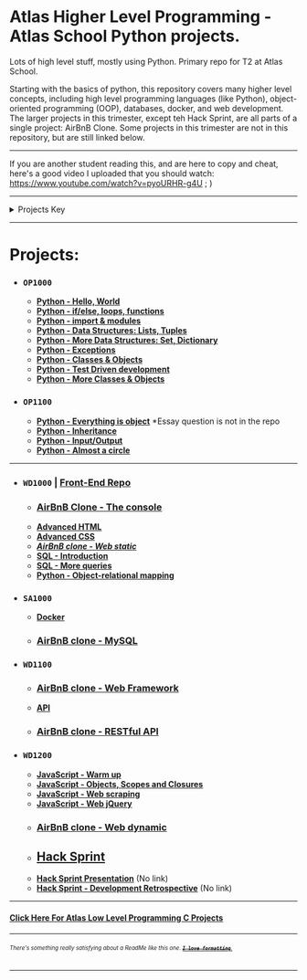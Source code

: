 # Atlas Higher Level Programming - Atlas School Python projects.
Lots of high level stuff, mostly using Python. Primary repo for T2 at Atlas School.

Starting with the basics of python, this repository covers many higher level
concepts, including high level programming languages (like Python),
object-oriented programming (OOP), databases, docker, and web development. The
larger projects in this trimester, except teh Hack Sprint, are all parts of a
single project: AirBnB Clone. Some projects in this trimester are not in this
repository, but are still linked below.

---
If you are another student reading this, and are here to copy and cheat, here's
a good video I uploaded that you should watch: https://www.youtube.com/watch?v=pyoURHR-g4U ; )

---
<details>
<summary>Projects Key</summary>

- ### `Course Name`
  - **[Completed project (with link to its directory or repo on GitHub)]()**
  - ***[In Progress Project (with link to its directory or repo on GitHub)]()***
  - *[Future Project (unstarted; empty link)]()*
  - ### **[Major Project (i.e. group project or hack sprint; with link to its repo, or empty link if unstarted)]()**
  - ***[Single Project Split into Multiple Directories for Organization) (in progress; link to first part)]()***
    - **[Project part 1 (completed)]()**
    - ***[Project part 2 (in progress)]()***
    - *[Project part 3 (unstarted)]()*

Projects are in chronological order, and are separated by courses, but not by sprints.
</details>

---
# Projects:
- ### `OP1000`
  - **[Python - Hello, World](python-hello_world)**
  - **[Python - if/else, loops, functions](python-if_else_loops_functions)**
  - **[Python - import & modules](python-import_modules)**
  - **[Python - Data Structures: Lists, Tuples](python-data_structures)**
  - **[Python - More Data Structures: Set, Dictionary](python-more_data_structures)**
  - **[Python - Exceptions](python-exceptions)**
  - **[Python - Classes & Objects](python-classes)**
  - **[Python - Test Driven development](python-test_driven_development)**
  - **[Python - More Classes & Objects](python-more_classes)**
- ### `OP1100`
  - **[Python - Everything is object]()** *Essay question is not in the repo
  - **[Python - Inheritance](python-inheritance)**
  - **[Python - Input/Output](python-input_output)**
  - **[Python - Almost a circle](python-almost_a_circle)**
---
- ### `WD1000` | [Front-End Repo](https://github.com/Zytronium/atlas-web_front_end)
  - ### **[AirBnB Clone - The console](https://github.com/Zytronium/atlas-AirBnB_clone)**
  - **[Advanced HTML](https://github.com/Zytronium/atlas-web_front_end/tree/master/html_advanced)**
  - **[Advanced CSS](https://github.com/Zytronium/atlas-web_front_end/tree/master/css_advanced)**
  - ***[AirBnB clone - Web static]()***
  - **[SQL - Introduction](SQL_introduction)**
  - **[SQL - More queries](SQL_more_queries)**
  - **[Python - Object-relational mapping](python-object_relational_mapping)**
- ### `SA1000`
  - **[Docker](https://github.com/Zytronium/atlas-softy-pinko-docker)**
  - ### **[AirBnB clone - MySQL](https://github.com/internashionalist/atlas-AirBnB_clone_v2/tree/6e565fd902f69565574f5df2e89002e4e3181bcb)**
- ### `WD1100`
  - ### **[AirBnB clone - Web Framework](https://github.com/Zytronium/atlas-AirBnB_clone_v2/tree/main/web_flask)**
  - **[API](https://github.com/Zytronium/atlas-back-end/tree/master/api)**
  - ### **[AirBnB clone - RESTful API](https://github.com/MBall0u/atlas-AirBnB_clone_v3)**
- ### `WD1200`
  - **[JavaScript - Warm up](javascript-warm_up)**
  - **[JavaScript - Objects, Scopes and Closures](javascript_objects_scopes_closures)**
  - **[JavaScript - Web scraping](javascript-web_scraping)**
  - **[JavaScript - Web jQuery](javascript-web_jquery)**
  - ### **[AirBnB clone - Web dynamic](https://github.com/Zytronium/atlas-AirBnB_clone_v4)**
  - ## **[Hack Sprint](https://github.com/Zytronium/atlas-hack_sprint_adventure)**
  - **[Hack Sprint Presentation]()** (No link)
  - **[Hack Sprint - Development Retrospective]()** (No link)

---
#### [Click Here For Atlas Low Level Programming C Projects](https://github.com/Zytronium/atlas-low_level_programming/tree/main?tab=readme-ov-file#atlas-low-level-programming---atlas-school-c-projects)

---
###### <sup><sub>There's something really satisfying about a ReadMe like this one. [**_~~`I love formatting`~~_**.](https://github.com/lifeparticle/Markdown-Cheatsheet?tab=readme-ov-file#introduction)</sub></sup>
- - -
